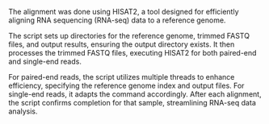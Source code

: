 The alignment was done using HISAT2, a tool designed for efficiently aligning RNA sequencing (RNA-seq) data to a reference genome.

The script sets up directories for the reference genome, trimmed FASTQ files, and output results, ensuring the output directory exists. It then processes the trimmed FASTQ files, executing HISAT2 for both paired-end and single-end reads.

For paired-end reads, the script utilizes multiple threads to enhance efficiency, specifying the reference genome index and output files. For single-end reads, it adapts the command accordingly. After each alignment, the script confirms completion for that sample, streamlining RNA-seq data analysis.



